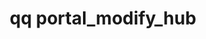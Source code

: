 ---
category: portal
command: portal_modify_hub
optional_options:
- alternate:
  - --id
  help: Hub portal ID
  name: -i
  required: true
- alternate:
  - --spoke-address
  help: The IP address of a node in the remote cluster
  name: -a
  required: true
- alternate:
  - --spoke-port
  help: The TCP port for portal activity on the remote cluster (3713 by default)
  name: -p
  required: false
- alternate:
  - --json
  help: Pretty-print JSON
  name: -j
  required: false
permalink: /qq-cli-command-guide/portal/portal_modify_hub.html
positional_options: []
sidebar: qq_cli_command_reference_sidebar
summary: This section explains how to use the <code>qq portal_modify_hub</code> command.
synopsis: Change the configuration for a hub portal
title: qq portal_modify_hub
usage: qq portal_modify_hub [-h] -i ID -a SPOKE_ADDRESS [-p SPOKE_PORT] [-j]
zendesk_source: qq CLI Command Guide

---